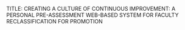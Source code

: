 TITLE: CREATING A CULTURE OF CONTINUOUS IMPROVEMENT: A PERSONAL PRE-ASSESSMENT WEB-BASED SYSTEM FOR FACULTY RECLASSIFICATION FOR PROMOTION

